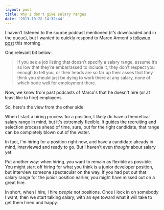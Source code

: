 ```yaml
---
layout: post
title: Why I don't give salary ranges
date: '2013-10-28 14:32:44'
---
```


I haven't listened to the source podcast mentioned (it's downloaded and in the queue), but I wanted to quickly respond to Marco Arment's [followup post](http://www.marco.org/2013/10/28/quit40) this morning.

One relevant bit below:

> If you see a job listing that doesn’t specify a salary range, assume it’s so low that they’re embarrassed to include it, they don’t respect you enough to tell you, or their heads are so far up their asses that they think you should just be dying to work there at any salary, none of which bode well for employment there.

Now, we know from past podcasts of Marco's that he doesn't hire (or at least like to hire) employees.

So, here's the view from the other side:

When I start a hiring process for a position, I likely do have a theoretical salary range in mind, but it's extremely flexible. It guides the recruiting and selection process ahead of time, sure, but for the right candidate, that range can be completely blown out of the water.

In fact, I'm hiring for a position right now, and have a candidate already in mind, interviewed and ready to go. But I haven't even _thought_ about salary yet.

Put another way: when hiring, you want to remain as flexible as possible. You might start off hiring for what you think is a junior developer position, but interview someone spectacular on the way. If you had put out that salary range for the junior position earlier, you might have missed out on a great hire.

In short, when I hire, I hire _people_ not positions. Once I lock in on somebody I want, then we start talking salary, with an eye toward what it will take to get them hired and happy.

